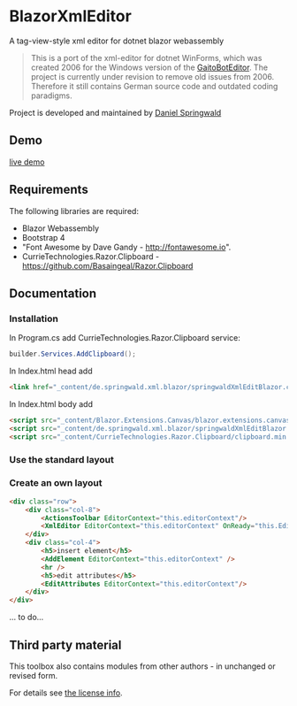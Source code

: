 # BlazorXmlEditor

A tag-view-style xml editor for dotnet blazor webassembly

> This is a port of the xml-editor for dotnet WinForms, which was created 2006 for the Windows version of the [GaitoBotEditor](https://www.gaitobot.de).
> The project is currently under revision to remove old issues from 2006. Therefore it still contains German source code and outdated coding paradigms. 

Project is developed and maintained by [Daniel Springwald](https://blog.springwald.de)

## Demo

[live demo](https://www.springwald.de/demos/BlazorXmlEditor/)

## Requirements

The following libraries are required:

- Blazor Webassembly
- Bootstrap 4
- "Font Awesome by Dave Gandy - http://fontawesome.io".
- CurrieTechnologies.Razor.Clipboard - https://github.com/Basaingeal/Razor.Clipboard

## Documentation

### Installation

In Program.cs add CurrieTechnologies.Razor.Clipboard service:

```csharp
builder.Services.AddClipboard();
```

In Index.html head add

```html
<link href="_content/de.springwald.xml.blazor/springwaldXmlEditBlazor.css" rel="stylesheet" />
```

In Index.html body add

```html
<script src="_content/Blazor.Extensions.Canvas/blazor.extensions.canvas.js"></script>
<script src="_content/de.springwald.xml.blazor/springwaldXmlEditBlazor.js"></script>
<script src="_content/CurrieTechnologies.Razor.Clipboard/clipboard.min.js"></script>
```

### Use the standard layout

### Create an own layout

```html
<div class="row">
    <div class="col-8">
        <ActionsToolbar EditorContext="this.editorContext"/>
        <XmlEditor EditorContext="this.editorContext" OnReady="this.EditorIsReady" />
    </div>
    <div class="col-4">
        <h5>insert element</h5>
        <AddElement EditorContext="this.editorContext" />
        <hr />
        <h5>edit attributes</h5>
        <EditAttributes EditorContext="this.editorContext"/>
    </div>
</div>
```


... to do...

## Third party material

This toolbox also contains modules from other authors - in unchanged or revised form.

For details see [the license info](LICENSE.md).
